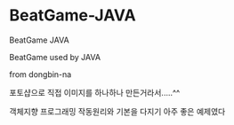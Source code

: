 # BeatGame-JAVA
BeatGame JAVA

BeatGame used by JAVA

from dongbin-na

포토샵으로 직접 이미지를 하나하나 만든거라서.....^^

객체지향 프로그래밍 작동원리와 기본을 다지기 아주 좋은 예제였다
